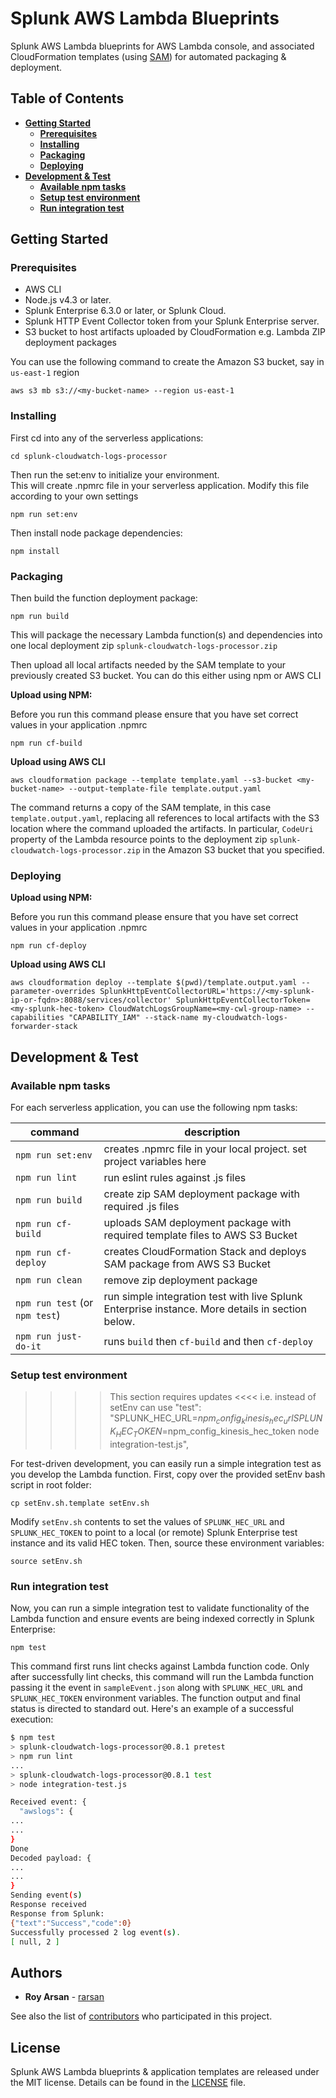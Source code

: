 # Splunk AWS Lambda Blueprints
Splunk AWS Lambda blueprints for AWS Lambda console, and associated CloudFormation templates (using [SAM](https://github.com/awslabs/serverless-application-model)) for automated packaging & deployment.

## Table of Contents
* **[Getting Started](#getting-started)**
     * **[Prerequisites](#prerequisites)**
     * **[Installing](#installing)**
     * **[Packaging](#packaging)**
     * **[Deploying](#deploying)**
* **[Development & Test](#development--test)**
     * **[Available npm tasks](#available-npm-tasks)**
     * **[Setup test environment](#setup-test-environment)**
     * **[Run integration test](#run-integration-test)**

## Getting Started

### Prerequisites
- AWS CLI
- Node.js v4.3 or later.
- Splunk Enterprise 6.3.0 or later, or Splunk Cloud.
- Splunk HTTP Event Collector token from your Splunk Enterprise server.
- S3 bucket to host artifacts uploaded by CloudFormation e.g. Lambda ZIP deployment packages

You can use the following command to create the Amazon S3 bucket, say in `us-east-1` region
```
aws s3 mb s3://<my-bucket-name> --region us-east-1
```

### Installing
First cd into any of the serverless applications:
```
cd splunk-cloudwatch-logs-processor
```
Then run the set:env to initialize your environment.  
This will create .npmrc file in your serverless application.
Modify this file according to your own settings
```
npm run set:env
```

Then install node package dependencies:
```
npm install
```

### Packaging
Then build the function deployment package:
```
npm run build
```
This will package the necessary Lambda function(s) and dependencies into one local deployment zip `splunk-cloudwatch-logs-processor.zip`

Then upload all local artifacts needed by the SAM template to your previously created S3 bucket.
You can do this either using npm or AWS CLI

**Upload using NPM:**

Before you run this command please ensure that you have set correct values in your application .npmrc
```
npm run cf-build
```

**Upload using AWS CLI**
```
aws cloudformation package --template template.yaml --s3-bucket <my-bucket-name> --output-template-file template.output.yaml
```

The command returns a copy of the SAM template, in this case `template.output.yaml`, replacing all references to local artifacts with the S3 location where the command uploaded the artifacts. In particular, `CodeUri` property of the Lambda resource points to the deployment zip `splunk-cloudwatch-logs-processor.zip` in the Amazon S3 bucket that you specified.

### Deploying
**Upload using NPM:**

Before you run this command please ensure that you have set correct values in your application .npmrc
```
npm run cf-deploy
```

**Upload using AWS CLI**
```
aws cloudformation deploy --template $(pwd)/template.output.yaml --parameter-overrides SplunkHttpEventCollectorURL='https://<my-splunk-ip-or-fqdn>:8088/services/collector' SplunkHttpEventCollectorToken=<my-splunk-hec-token> CloudWatchLogsGroupName=<my-cwl-group-name> --capabilities "CAPABILITY_IAM" --stack-name my-cloudwatch-logs-forwarder-stack
```

## Development & Test

### Available npm tasks
For each serverless application, you can use the following npm tasks:

| command | description |
| --- | --- |
| `npm run set:env`| creates .npmrc file in your local project. set project variables here |
| `npm run lint` | run eslint rules against .js files |
| `npm run build` | create zip SAM deployment package with required .js files |
| `npm run cf-build` | uploads SAM deployment package with required template files to AWS S3 Bucket|
| `npm run cf-deploy` | creates CloudFormation Stack and deploys SAM package from AWS S3 Bucket|
| `npm run clean` | remove zip deployment package |
| `npm run test` (or `npm test`) | run simple integration test with live Splunk Enterprise instance. More details in section below. |
| `npm run just-do-it` | runs `build` then `cf-build` and then `cf-deploy` |

### Setup test environment

>>>> This section requires updates <<<<
i.e. instead of setEnv can use
"test": "SPLUNK_HEC_URL=$npm_config_kinesis_hec_url SPLUNK_HEC_TOKEN=$npm_config_kinesis_hec_token node integration-test.js",
    
For test-driven development, you can easily run a simple integration test as you develop the Lambda function.
First, copy over the provided setEnv bash script in root folder:
```
cp setEnv.sh.template setEnv.sh
```
Modify `setEnv.sh` contents to set the values of `SPLUNK_HEC_URL` and `SPLUNK_HEC_TOKEN` to point to a local (or remote) Splunk Enterprise test instance and its valid HEC token. Then, source these environment variables:
```
source setEnv.sh
```
### Run integration test
Now, you can run a simple integration test to validate functionality of the Lambda function and ensure events are being indexed correctly in Splunk Enterprise:
```
npm test
```
This command first runs lint checks against Lambda function code. Only after successfully lint checks, this command will run the Lambda function passing it the event in `sampleEvent.json` along with `SPLUNK_HEC_URL` and `SPLUNK_HEC_TOKEN` environment variables. The function output and final status is directed to standard out. Here's an example of a successful execution:
```bash
$ npm test
> splunk-cloudwatch-logs-processor@0.8.1 pretest
> npm run lint
...
> splunk-cloudwatch-logs-processor@0.8.1 test
> node integration-test.js

Received event: {
  "awslogs": {
...
...
}
Done
Decoded payload: {
...
...
}
Sending event(s)
Response received
Response from Splunk:
{"text":"Success","code":0}
Successfully processed 2 log event(s).
[ null, 2 ]
```

## Authors
* **Roy Arsan** - [rarsan](https://github.com/rarsan)

See also the list of [contributors](https://github.com/your/project/contributors) who participated in this project.

## License
Splunk AWS Lambda blueprints & application templates are released under the MIT license. Details can be found in the [LICENSE](LICENSE.txt) file.
